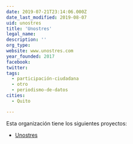 ```yaml
---
date: 2019-07-21T23:14:06.000Z
date_last_modified: 2019-08-07
uid: unostres
title: 'Unostres'
legal_name: 
description: ''
org_type: 
website: www.unostres.com
year_founded: 2017
facebook: 
twitter: 
tags:
  - participación-ciudadana
  - otro
  - periodismo-de-datos
cities: 
  - Quito

---
```


Esta organización tiene los siguientes proyectos:

- [Unostres](/proyectos/unostres)
